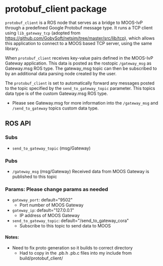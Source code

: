 # protobuf_client package

`protobuf_client` is a ROS node that serves as a bridge to MOOS-IvP through a predefined Google Protobuf message type. It runs a TCP client using `lib_gateway_tcp` (adopted from https://github.com/GobySoft/netsim/tree/master/src/lib/tcp), which allows this application to connect to a MOOS based TCP server, using the same library.

When `protobuf_client` receives key-value pairs defined in the MOOS-IvP Gateway application. This data is posted as the rostopic `/gateway_msg` as Gateway.msg ROS type. The gateway_msg topic can then be subscribed to by an additional data parsing node created by the user.

The `protobuf_client` is set to automatically forward any messages posted to the topic specified by the `send_to_gateway_topic` parameter. This topics data type is of the custom Gateway.msg ROS type.

* Please see Gateway.msg for more information into the `/gateway_msg` and `/send_to_gateway` topics custom data type.

## ROS API

### Subs
* `send_to_gateway_topic` (msg/Gateway)

### Pubs
* `/gateway_msg` (msg/Gateway)
Received data from MOOS Gateway is published to this topic

### Params: Please change params as needed
* `gateway_port`: default="9502"
  * Port number of MOOS Gateway
* `gateway_ip`:   default="127.0.0.1"
  * IP address of MOOS Gateway
* `send_to_gateway_topic`: default="/send_to_gateway_cora"
  * Subscribe to this topic to send data to MOOS



#### Notes:
* Need to fix proto generation so it builds to correct directory
  * Had to copy in the .pb.h .pb.c files into my include from build/protobuf_client/

